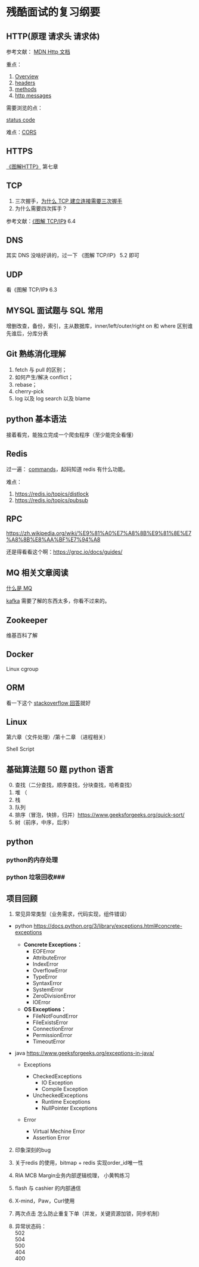 # 残酷面试的复习纲要 #

## HTTP(原理 请求头 请求体) ##

参考文献：
[MDN Http 文档](https://developer.mozilla.org/en-US/docs/Web/HTTP)

重点：
1. [Overview](https://developer.mozilla.org/en-US/docs/Web/HTTP/Overview)
2. [headers](https://developer.mozilla.org/en-US/docs/Web/HTTP/Headers)
3. [methods](https://developer.mozilla.org/en-US/docs/Web/HTTP/Methods)
4. [http messages](https://developer.mozilla.org/en-US/docs/Web/HTTP/Messages)

需要浏览的点：

[status code](https://developer.mozilla.org/en-US/docs/Web/HTTP/Status)


难点：[CORS](https://developer.mozilla.org/en-US/docs/Web/HTTP/CORS)

## HTTPS ##

[《图解HTTP》](https://kingyinliang.github.io/PDF/%E5%9B%BE%E8%A7%A3HTTP+%E5%BD%A9%E8%89%B2%E7%89%88.pdf) 第七章

## TCP ##

1. 三次握手，[为什么 TCP 建立连接需要三次握手](https://draveness.me/whys-the-design-tcp-three-way-handshake)
2. 为什么需要四次挥手？

参考文献：[《图解 TCP/IP》](https://github.com/dolotech/ebook/blob/master/%E3%80%8A%E5%9B%BE%E8%A7%A3TCP%20IP(%E7%AC%AC5%E7%89%88)%E3%80%8B.((%E6%97%A5)%E7%AB%B9%E4%B8%8B%E9%9A%86%E5%8F%B2).%5BPDF%5D.%26ckook.pdf) 6.4 

## DNS ##

其实 DNS 没啥好讲的，过一下 《图解 TCP/IP》 5.2 即可

## UDP ##

看《图解 TCP/IP》 6.3


## MYSQL 面试题与 SQL 常用 ##

增删改查，备份，索引，主从数据库，inner/left/outer/right on 和 where 区别谁先谁后，分库分表

## Git 熟练消化理解 ##

1. fetch 与 pull 的区别；
2. 如何产生/解决 conflict；
3. rebase；
4. cherry-pick
5. log 以及 log search 以及  blame

## python 基本语法 ##

接着看完，能独立完成一个爬虫程序（至少能完全看懂）

## Redis ##

过一遍： [commands](https://redis.io/commands)，起码知道 redis 有什么功能。

难点：

1. https://redis.io/topics/distlock
2. https://redis.io/topics/pubsub


## RPC ##

<https://zh.wikipedia.org/wiki/%E9%81%A0%E7%A8%8B%E9%81%8E%E7%A8%8B%E8%AA%BF%E7%94%A8>

还是得看看这个啊：https://grpc.io/docs/guides/

## MQ 相关文章阅读 ##

[什么是 MQ](https://aws.amazon.com/cn/message-queue/)

[kafka](https://kafka.apache.org/documentation/) 需要了解的东西太多，你看不过来的。

## Zookeeper ##
维基百科了解

## Docker ##
Linux cgroup

## ORM ##

看一下这个 [stackoverflow 回答](https://stackoverflow.com/questions/1279613/what-is-an-orm-how-does-it-work-and-how-should-i-use-one)就好

## Linux ##

第六章（文件处理）/第十二章 （进程相关）

Shell Script

## 基础算法题 50 题 python 语言 ##
0. 查找（二分查找，顺序查找，分块查找，哈希查找）
1. 堆 （
2. 栈  
3. 队列 
4. 排序（冒泡，快排，归并）https://www.geeksforgeeks.org/quick-sort/
5. 树（前序，中序，后序）


## python ##

### python的内存处理 ###

### python 垃圾回收###

## 项目回顾 ##
1. 常见异常类型（业务需求，代码实现，组件错误） 
+ python  <https://docs.python.org/3/library/exceptions.html#concrete-exceptions> 

  + **Concrete Exceptions：**  
    * EOFError  
    * AttributeError  
    * IndexError   
    * OverflowError     
    * TypeError    
    * SyntaxError  
    * SystemError  
    * ZeroDivisionError    
    * IOError    
  + **OS Exceptions：**    
    * FileNotFoundError   
    * FileExistsError  
    * ConnectionError    
    * PermissionError  
    * TimeoutError
+  java <https://www.geeksforgeeks.org/exceptions-in-java/>  
    * Exceptions
      * CheckedExceptions  
        * IO Exception
        * Compile Exception  
      * UncheckedExceptions  
        * Runtime Exceptions
        * NullPointer Exceptions

    * Error
      * Virtual Mechine Error
      * Assertion Error



2. 印象深刻的bug
3. 关于redis 的使用，bitmap + redis 实现order_id唯一性
4. RIA MCB Margin业务内部逻辑梳理， 小黄鸭练习
5. flash 与 cashier 的内部通信
6. X-mind，Paw，Curl使用
7. 两次点击 怎么防止重复下单（并发，关键资源加锁，同步机制）

8. 异常状态码：  
502  
504  
500  
404  
400  

